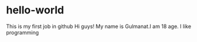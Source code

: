 # hello-world
This is my first job in github
Hi guys!
My name is Gulmanat.I am 18 age. 
I like programming
